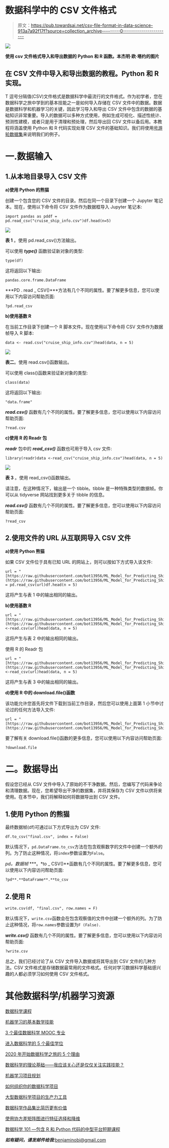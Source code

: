 # 数据科学中的 CSV 文件格式

> 原文：<https://pub.towardsai.net/csv-file-format-in-data-science-913a7a92f17f?source=collection_archive---------0----------------------->

![](img/0bea795cb876fec19ef09477f98c0c05.png)

**使用 csv 文件格式导入和导出数据的 Python 和 R 函数。本杰明·欧·塔约的图片**

## 在 CSV 文件中导入和导出数据的教程。Python 和 R 实现。

T 逗号分隔值(CSV)文件格式是数据科学中最流行的文件格式。作为初学者，您在数据科学之旅中学到的基本技能之一是如何导入存储在 CSV 文件中的数据。数据是数据科学和机器学习的关键，因此学习导入和导出 CSV 文件中包含的数据的基础知识非常重要。导入的数据可以多种方式使用，例如生成可视化、描述性统计、预测性建模，或者只是用于清理和预处理，然后导出回 CSV 文件以备后用。本教程将涵盖使用 Python 和 R 代码实现处理 CSV 文件的基础知识。我们将使用[号游轮数据集](https://github.com/bot13956/ML_Model_for_Predicting_Ships_Crew_Size)来说明我们的例子。

# 一.数据输入

## 1.从本地目录导入 CSV 文件

**a)使用 Python 的熊猫**

创建一个包含您的 CSV 文件的目录。然后在同一个目录下创建一个 Jupyter 笔记本。现在，使用以下命令将 CSV 文件作为数据框导入 Jupyter 笔记本:

```
import pandas as pddf = pd.read_csv("cruise_ship_info.csv")df.head(n=5)
```

![](img/0ebd200c5c534b961aa1f0f67f76cec2.png)

**表 1** 。使用 pd.read_csv()方法输出。

可以使用 ***type()*** 函数验证新对象的类型:

```
type(df)
```

这将返回以下输出:

```
pandas.core.frame.DataFrame
```

***PD . read _ CSV()***方法有几个不同的属性。要了解更多信息，您可以使用以下内容访问帮助页面:

```
?pd.read_csv
```

**b)使用基数 R**

在当前工作目录下创建一个 R 脚本文件。现在使用以下命令将 CSV 文件作为数据帧导入 R 脚本:

```
data <- read.csv("cruise_ship_info.csv")head(data, n = 5)
```

![](img/f277a8d5f384d1fbd966c51c50c86aa5.png)

**表二**。使用 read.csv()函数输出。

可以使用 class()函数来验证新对象的类型:

```
class(data)
```

这将返回以下输出:

```
"data.frame"
```

***read.csv()*** 函数有几个不同的属性。要了解更多信息，您可以使用以下内容访问帮助页面:

```
?read.csv
```

**c)使用 R 的 Readr 包**

***readr*** 包中的 ***read_csv()*** 函数也可用于导入 csv 文件:

```
library(readr)data <-read_csv("cruise_ship_info.csv")head(data, n = 5)
```

![](img/9c85112d58cd6bf03c7525cac5ea2614.png)

**表 3** 。使用 read_csv()函数输出。

请注意，在这种情况下，输出是一个 tibble。tibble 是一种特殊类型的数据帧。你可以从 tidyverse 网站找到更多关于 tibble 的信息。

***read.csv()*** 函数有几个不同的属性。要了解更多信息，您可以使用以下内容访问帮助页面:

```
?read_csv
```

## 2.使用文件的 URL 从互联网导入 CSV 文件

**a)使用 Python 熊猫**

如果 CSV 文件位于具有已知 URL 的网站上，则可以按如下方式导入该文件:

```
url = "[https://raw.githubusercontent.com/bot13956/ML_Model_for_Predicting_Ships_Crew_Size/master/cruise_ship_info.csv](https://raw.githubusercontent.com/bot13956/ML_Model_for_Predicting_Ships_Crew_Size/master/cruise_ship_info.csv)"df = pd.read_csv(url)df.head(n = 5)
```

这将产生与表 1 中的输出相同的输出。

**b)使用基数 R**

```
url = "[https://raw.githubusercontent.com/bot13956/ML_Model_for_Predicting_Ships_Crew_Size/master/cruise_ship_info.csv](https://raw.githubusercontent.com/bot13956/ML_Model_for_Predicting_Ships_Crew_Size/master/cruise_ship_info.csv)"data <-read.csv(url)head(data, n = 5)
```

这将产生与表 2 中的输出相同的输出。

使用 R 的 Readr 包

```
url = "[https://raw.githubusercontent.com/bot13956/ML_Model_for_Predicting_Ships_Crew_Size/master/cruise_ship_info.csv](https://raw.githubusercontent.com/bot13956/ML_Model_for_Predicting_Ships_Crew_Size/master/cruise_ship_info.csv)"data <-read_csv(url)head(data, n = 5)
```

这将产生与表 3 中的输出相同的输出。

**d)使用 R 中的 download.file()函数**

该功能允许您首先将文件下载到当前工作目录，然后您可以使用上面第 1 小节中讨论过的任何方法导入文件:

```
url = "[https://raw.githubusercontent.com/bot13956/ML_Model_for_Predicting_Ships_Crew_Size/master/cruise_ship_info.csv](https://raw.githubusercontent.com/bot13956/ML_Model_for_Predicting_Ships_Crew_Size/master/cruise_ship_info.csv)"download.file(url,"cruise_ship_info.csv")
```

要了解有关 download.file()函数的更多信息，您可以使用以下内容访问帮助页面:

```
?download.file
```

# 二。数据导出

假设您已经从 CSV 文件中导入了原始的不干净数据。然后，您编写了代码来争论和清理数据。现在，您希望导出干净的数据集，并将其保存为 CSV 文件以供将来使用。在本节中，我们将解释如何将数据导出到 CSV 文件。

## 1.使用 Python 的熊猫

最终数据帧(df)可通过以下方式导出为 CSV 文件:

```
df.to_csv("final.csv", index = False)
```

默认情况下，`pd.DataFrame.to_csv`方法在包含观察数字的文件中创建一个额外的列。为了防止这种情况，将`index`参数设置为`False`。

*pd。数据帧* ***。*to _ CSV()**函数有几个不同的属性。要了解更多信息，您可以使用以下内容访问帮助页面:

```
?pd**.**DataFrame**.**to_csv
```

## 2.使用 R

```
write.csv(df, "final.csv", row.names = F)
```

默认情况下，`write.csv`函数会在包含观察值的文件中创建一个额外的列。为了防止这种情况，将`row.names`参数设置为`F (False).`

***write.csv()*** 函数有几个不同的属性。要了解更多信息，您可以使用以下内容访问帮助页面:

```
?write.csv
```

总之，我们已经讨论了从 CSV 文件导入数据或将其导出到 CSV 文件的几种方法。CSV 文件格式是存储数据最常用的文件格式。任何对学习数据科学基础感兴趣的人都必须学习如何使用 CSV 文件格式。

# 其他数据科学/机器学习资源

[数据科学课程](https://medium.com/towards-artificial-intelligence/data-science-curriculum-bf3bb6805576)

[机器学习的基本数学技能](https://medium.com/towards-artificial-intelligence/4-math-skills-for-machine-learning-12bfbc959c92)

[3 个最佳数据科学 MOOC 专业](https://medium.com/towards-artificial-intelligence/3-best-data-science-mooc-specializations-d58da382f628)

[进入数据科学的 5 个最佳学位](https://towardsdatascience.com/5-best-degrees-for-getting-into-data-science-c3eb067883b1)

[2020 年开始数据科学之旅的 5 个理由](https://towardsdatascience.com/5-reasons-why-you-should-begin-your-data-science-journey-in-2020-2b4a0a5e4239)

[数据科学的理论基础——我应该关心还是仅仅关注实践技能？](https://towardsdatascience.com/theoretical-foundations-of-data-science-should-i-care-or-simply-focus-on-hands-on-skills-c53fb0caba66)

[机器学习项目规划](https://towardsdatascience.com/machine-learning-project-planning-71bdb3a44349)

[如何组织你的数据科学项目](https://towardsdatascience.com/how-to-organize-your-data-science-project-dd6599cf000a)

[大型数据科学项目的生产力工具](https://medium.com/towards-artificial-intelligence/productivity-tools-for-large-scale-data-science-projects-64810dfbb971)

[数据科学作品集比简历更有价值](https://towardsdatascience.com/a-data-science-portfolio-is-more-valuable-than-a-resume-2d031d6ce518)

[使用协方差矩阵图进行特征选择和降维](https://medium.com/towards-artificial-intelligence/feature-selection-and-dimensionality-reduction-using-covariance-matrix-plot-b4c7498abd07)

[数据科学 101 —包含 R 和 Python 代码的中型平台短期课程](https://medium.com/towards-artificial-intelligence/data-science-101-a-short-course-on-medium-platform-with-r-and-python-code-included-3cdc9d489c6d)

***如有疑问，请发邮件给我***:benjaminobi@gmail.com